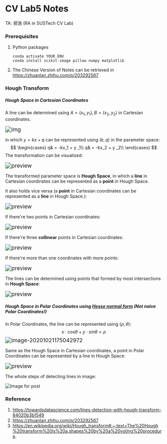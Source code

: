 # CV Lab5 Notes

TA: 郑浩 (RA in SUSTech CV Lab)

### Prerequisites

1. Python packages

   ```
   conda activate YOUR_ENV
   conda install scikit-image pillow numpy matplotlib
   ```

2. The Chinese Version of Notes can be retrieved in https://zhuanlan.zhihu.com/p/203292567



### Hough Transform

##### Hough Space in Cartesian Coordinates

A line can be determined using $A=(x_1, y_1), B=(x_2, y_2)$ in Cartesian coordinates.

<img src="https://pic2.zhimg.com/80/v2-0a8ff5fa59b5082f1e77a38b1c09982d_1440w.jpg" alt="img" style="zoom:125%;" />

in which $y=kx+q$ can be represented using $(k, q)$ in the parameter space:
$$
\begin{cases}
q& = -kx_1 + y _1\\
q& = -kx_2 + y _2\\
\end{cases}
$$
The transformation can be visualized:

<img src="https://pic4.zhimg.com/v2-92dff3e1b0f3aaa90b5e5bc82592d627_r.jpg" alt="preview" style="zoom:125%;" />

The transformed parameter space is **Hough Space**, in which a **line** in Cartesian coordinates can be represented as a **point** in Hough Space.

It also holds vice versa (a **point** in Cartesian coordinates can be represented as a **line** in Hough Space.):

<img src="https://pic3.zhimg.com/v2-adbd9d4761fcb9d9fd49a3dbb1bce696_r.jpg" alt="preview" style="zoom:125%;" />

If there're two points in Cartesian coordinates:

<img src="https://pic1.zhimg.com/v2-262e660a281b36ce0a60289479e9b738_r.jpg" alt="preview" style="zoom:125%;" />

If there're three **collinear** points in Cartesian coordinates:

<img src="https://pic1.zhimg.com/v2-7966de4cc1966a517aefa816dc6a80b8_r.jpg" alt="preview" style="zoom:125%;" />

If there're more than one coordinates with more points:

<img src="https://pic1.zhimg.com/v2-bab3a0f9416165a792d6d12b86773ed4_r.jpg" alt="preview" style="zoom:125%;" />

The lines can be determined using points that formed by most intersections in **Hough Space**:

<img src="https://pic1.zhimg.com/v2-ffef6c491efa60c5515d3315e086c528_r.jpg" alt="preview" style="zoom:125%;" />



##### Hough Space in Polar Coordinates using [Hesse normal form](https://en.wikipedia.org/wiki/Hesse_normal_form) (Not naive Polar Coordinates!)

In Polar Coordinates, the line can be represented using $(\rho, \theta)$:
$$
x \cdot cos\theta + y \cdot sin\theta = \rho
$$
<img src="C:\Users\10578\AppData\Roaming\Typora\typora-user-images\image-20201021175042972.png" alt="image-20201021175042972" style="zoom:125%;" />

Same as the Hough Space in Cartesian coordinates, a point in Polar Coordinates can be represented by a line in Hough Space:

<img src="https://pic2.zhimg.com/v2-434403a32e6626fec1484ddb6b03df21_r.jpg" alt="preview" style="zoom:125%;" />



The whole steps of detecting lines in image:

![Image for post](https://miro.medium.com/max/4800/1*pSAwZyau08leeYmTM9203Q.png)

### Reference

1. https://towardsdatascience.com/lines-detection-with-hough-transform-84020b3b1549
2. https://zhuanlan.zhihu.com/p/203292567
3. https://en.wikipedia.org/wiki/Hough_transform#:~:text=The%20Hough%20transform%20is%20a,shapes%20by%20a%20voting%20procedure.

